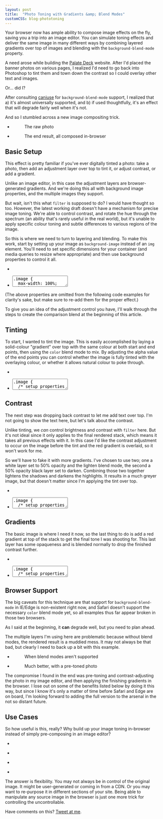 ```yaml
---
layout: post
title:  "Photo Toning with Gradients &amp; Blend Modes"
customCSS: blog-phototoning
---
```


Your browser now has ample ability to compose image effects on the fly, saving you a trip into an image editor. You can simulate toning effects and deliver the same image in many different ways by combining layered gradients over top of images and blending with the <code>background-blend-mode</code> property.

A need arose while building the <a href="http://palatedeck.com/">Palate Deck</a> website. After I'd placed the banner photos on various pages, I realized I'd need to go back into Photoshop to tint them and town down the contrast so I could overlay other text and images.

Or... did I?

After consulting <a href="http://caniuse.com/#feat=css-backgroundblendmode">caniuse</a> for <code>background-blend-mode</code> support, I realized that a) it's almost universally supported, and b) if used thoughtfully, it's an effect that will degrade fairly well when it's not.

And so I stumbled across a new image compositing trick.

<ul class="project-gallery project-gallery-2up">
	<li class="project-thumb">
		<figure>
			<div class="image"></div>
			<figcaption>The raw photo</figcaption>
		</figure>
	</li>
	<li class="project-thumb">
		<figure>
			<div class="image image-final"></div>
			<figcaption>The end result, all composed in-browser</figcaption>
		</figure>
	</li>
</ul>


<h2>Basic Setup</h2>

This effect is pretty familiar if you've ever digitally tinted a photo: take a photo, then add an adjustment layer over top to tint it, or adjust contrast, or add a gradient. 

Unlike an image editor, in this case the adjustment layers are browser-generated gradients. And we're doing this all with background image properties, and the multiple images they support.

But wait, isn't this what <code>filter</code> is supposed to do? I would have thought so too. However, the latest working draft doesn't have a mechanism for precise image toning. We're able to control contrast, and rotate the hue through the spectrum (an ability that's rarely useful in the real world), but it's unable to apply specific colour toning and subtle differences to various regions of the image.

So this is where we need to turn to layering and blending. To make this work, start by setting up your image as <code>background-image</code> instead of an <code>img</code> element. You'll need to set specific dimensions for your container (and media queries to resize where appropriate) and then use background properties to control it all.

<ul class="project-gallery project-gallery-2up-break">
	<li class="project-thumb">
		<div class="image"></div>
	</li>
	<li class="project-thumb">
		<code><textarea onclick="this.focus();this.select()" readonly="readonly">
.image {
  max-width: 100%;
  height: 200px;
  background-image: url(blog.jpg);
  background-size: cover;
  background-position: center;
}</textarea></code>
	</li>
</ul>

(The above properties are omitted from the following code examples for clarity's sake, but make sure to re-add them for the proper effect.)

To give you an idea of the adjustment control you have, I'll walk through the steps to create the comparison blend at the beginning of this article. 

<h2>Tinting</h2>

To start, I wanted to tint the image. This is easily accomplished by laying a solid-colour "gradient" over top with the same colour at both start and end points, then using the <code>color</code> blend mode to mix. By adjusting the alpha value of the end points you can control whether the image is fully tinted with the overlaying colour, or whether it allows natural colour to poke through.


<ul class="project-gallery project-gallery-2up-break">
	<li class="project-thumb">
		<div class="image image-tint"></div>
	</li>
	<li class="project-thumb">
		<code><textarea onclick="this.focus();this.select()" readonly="readonly">
.image {
  /* setup properties omitted */
  background-image: 
    linear-gradient(
      to bottom,
      rgba(#33767e, 0.9) 0%,
      rgba(#33767e, 0.9) 100%
    ),
    url(beer.jpg);

  background-blend-mode: 
    color,
    normal
  ;
}</textarea></code>
	</li>
</ul>


<h2>Contrast</h2>

The next step was dropping back contrast to let me add text over top. I'm not going to show the text here, but let's talk about the contrast.

Unlike tinting, we <em>can</em> control brightness and contrast with <code>filter</code> here. But it's not ideal since it only applies to the final rendered stack, which means it takes all previous effects with it. In this case I'd like the contrast adjustment to occur on the image before the tint and the red gradient is overlaid, so it won't work for me.

So we'll have to fake it with more gradients. I've chosen to use two; one a white layer set to 50% opacity and the lighten blend mode, the second a 50% opacity black layer set to darken. Combining those two together lightens the shadows and darkens the highlights. It results in a much greyer image, but that doesn't matter since I'm applying the tint over top.

<ul class="project-gallery project-gallery-2up-break">
	<li class="project-thumb">
		<div class="image image-contrast"></div>
	</li>
	<li class="project-thumb">
		<code><textarea onclick="this.focus();this.select()" readonly="readonly">
.image {
  /* setup properties omitted */
  background-image: 
    linear-gradient(
      to bottom,
      rgba(#33767e, 0.9) 0%,
      rgba(#33767e, 0.9) 100%
    ),
    linear-gradient(
      to bottom,
      rgba(#fff, 0.5) 0%,
      rgba(#fff, 0.5) 100%
    ),
    linear-gradient(
      to bottom,
      rgba(#000, 0.5) 0%,
      rgba(#000, 0.5) 100%
    ),
    url(beer.jpg);

  background-blend-mode: 
	color,
	lighten,
	darken,
	normal;
  ;
}</textarea></code>
	</li>
</ul>


<h2>Gradients</h2>

The basic image is where I need it now, so the last thing to do is add a red gradient at top of the stack to get the final tone I was shooting for. This last layer has some opaqueness and is blended normally to drop the finished contrast further.

<ul class="project-gallery project-gallery-2up-break">
	<li class="project-thumb">
		<div class="image image-final"></div>
	</li>
	<li class="project-thumb">
		<code><textarea onclick="this.focus();this.select()" readonly="readonly">
.image {
  /* setup properties omitted */
  background-image: 
    linear-gradient(
      to bottom,
      rgba(#d43f2d, 0.9) 0%,
      rgba(#d43f2d, 0.1) 100%
    ),
    linear-gradient(
      to bottom,
      rgba(#33767e, 0.9) 0%,
      rgba(#33767e, 0.9) 100%
    ),
    linear-gradient(
      to bottom,
      rgba(#fff, 0.5) 0%,
      rgba(#fff, 0.5) 100%
    ),
    linear-gradient(
      to bottom,
      rgba(#000, 0.5) 0%,
      rgba(#000, 0.5) 100%
    ),
    url(beer.jpg);

  background-blend-mode: 
	normal
	color,
	lighten,
	darken,
	normal;
  ;
}</textarea></code>
	</li>
</ul>


<h2>Browser Support</h2>

The big caveats for this technique are that support for <code>background-blend-mode</code> in IE/Edge is non-existent right now, and Safari doesn't support the necessary <code>color</code> blend mode yet, so all examples thus far appear broken in those two browsers.

As I said at the beginning, it <strong>can</strong> degrade well, but you need to plan ahead. 

The multiple layers I'm using here are problematic because without blend modes, the rendered result is a muddied mess. It may not always be that bad, but clearly I need to back up a bit with this example.

<ul class="project-gallery project-gallery-2up-break">
	<li class="project-thumb">
		<figure>
			<div class="image image-final-noblend"></div>
			<figcaption>When blend modes aren't supported</figcaption>
		</figure>
	</li>
	<li class="project-thumb">
		<figure>
			<div class="image image-precomposed"></div>
			<figcaption>Much better, with a pre-toned photo</figcaption>
		</figure>
	</li>
</ul>


The compromise I found in the end was pre-toning and contrast-adjusting the photo in my image editor, and then applying the finishing gradients in the browser. I lose out on some of the benefits listed below by doing it this way, but since I know it's only a matter of time before Safari and Edge are on board, I'm looking forward to adding the full version to the arsenal in the not so distant future.

<h2>Use Cases</h2>

So how useful is this, really? Why build up your image toning in-browser instead of simply pre-composing in an image editor? 

<ul class="project-gallery project-gallery-4up">
	<li class="project-thumb">
		<div class="image"></div>
	</li>
	<li class="project-thumb">
		<div class="image image-variation-1"></div>
	</li>
	<li class="project-thumb">
		<div class="image image-variation-2"></div>
	</li>
	<li class="project-thumb">
		<div class="image image-variation-3"></div>
	</li>
</ul>

The answer is flexibility. You may not always be in control of the original image. It might be user-generated or coming in from a CDN. Or you may want to re-purpose it in different sections of your site. Being able to manipulate any source image in the browser is just one more trick for controlling the uncontrollable.

<p class="comments">
	Have comments on this? <a href="http://twitter.com/home?status=%40mezzoblue%20my%20thoughts%20on%20your%20photo%20toning%20post%20...">Tweet at me</a>.
</p>